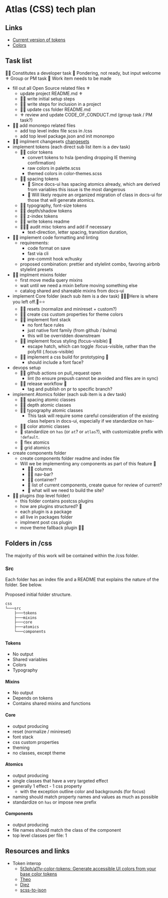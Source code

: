 # Atlas (CSS) tech plan

## Links

- [Current version of tokens](https://www.figma.com/proto/03HGueCJEx4tyZd3Rhfw5B/DevRel-Design-System?node-id=268%3A343&viewport=1143%2C-507%2C0.08135364204645157&scaling=scale-down-width)
- [Colors](https://www.figma.com/file/6ZQIcp2AS8022uU96v0xx4/ATLAS---COLOR?node-id=0%3A1)

## Task list

👨‍💻 Constitutes a developer task
💭 Pondering, not ready, but input welcome
⚜ Group or PM task
🌌 Work item needs to be made

- fill out all Open Source related files ⚜
  - update project README.md ⚜
  - 👨‍💻 write initial setup steps
  - 👨‍💻 write steps for inclusion in a project
  - 👨‍💻 update css folder README.md
  - ⚜ review and update CODE_OF_CONDUCT.md (group task / PM task?)
- 👨‍💻 add monorepo related files
  - add top level index file scss in /css
  - add top level package.json and init monorepo
- 👨‍💻 implment changesets [changesets](https://github.com/atlassian/changesets)
- implement tokens (each direct sub list item is a dev task)
  - 👨‍💻 color tokens
    - convert tokens to hsla (pending dropping IE theming confirmation)
    - raw colors in palette.scss
    - themed colors in color-themes.scss
  - 👨‍💻 spacing tokens
    - 💭 Since docs-ui has spacing atomics already, which are derived from variables this issue is the most dangerous
    - 💭 Will likely require an organized migration of class in docs-ui for those that will generate atomics.
  - 👨‍💻 typography, font-size tokens
  - 👨‍💻 depth/shadow tokens
  - 👨‍💻 z-index tokens
  - 👨‍💻 write tokens readme
  - 👨‍💻🌌 audit misc tokens and add if necessary
    - text-direction, letter spacing, transition duration,
- 👨‍💻 implement code formatting and linting
  - requirements:
    - code format on save
    - fast via cli
    - pre-commit hook w/husky
  - proposed combination: prettier and stylelint combo, favoring airbnb stylelint presets
- 👨‍💻 implment mixins folder
  - first move media query mixins
  - wait until we need a mixin before moving something else
  - catalog shared and shareable mixins from docs-ui
- implement Core folder (each sub item is a dev task) 🌟🌟🌟Here is where you left off.🌟⭐⭐
  - 👨‍💻 resets (normalize and minireset + custom?)
  - 👨‍💻 create css custom properties for theme colors
  - 👨‍💻 implement font stack
    - no font face rules
    - just native font family (from github / bulma)
    - this will be overridden downstream
  - 👨‍💻 implement focus styling (focus-visible) 💭
    - escape hatch, which can toggle :focus-visible, rather than the polyfill (.focus-visible)
  - 👨‍💻 implement a css build for prototyping 💭
    - should include a font face?
- devops setup
  - 👨‍💻 github actions on pull_request open
    - lint (to ensure prepush cannot be avoided and files are in sync)
  - 👨‍💻 release workflow 💭
    - tag and publish on pr to specific branch?
- implement Atomics folder (each sub item is a dev task)
  - 👨‍💻 spacing atomic classes
  - 👨‍💻 depth atomic classes
  - 👨‍💻 typography atomic classes
    - This task will require some careful consideration of the existing class helpers in docs-ui, especially if we standardize on has-
  - 👨‍💻 color atomic classes
  - 💭 standardize on `has` (or `at`? or `atlas`?), with customizable prefix with `!default`.
  - 💭 flex atomics
  - 💭 grid atomics
- create components folder
  - create components folder readme and index file
  - Will we be implementing any components as part of this feature 💭
    - 👨‍💻 columns
    - 👨‍💻 nav-bar?
    - 👨‍💻 container?
    - 💭 list of current components, create queue for review of current?
    - 💭 what will we need to build the site?
- 👨‍💻 plugins (top level folder)
  - this folder contains postcss plugins
  - how are plugins structured? 💭
  - each plugin is a package
  - all live in packages folder
  - implment post css plugin
  - move theme fallback plugin 👨‍💻

## Folders in /css

The majority of this work will be contained within the /css folder.

### Src

Each folder has an index file and a README that explains the nature of the folder. See below.

Proposed initial folder structure.

```txt
css
└───src
    ├───tokens
    ├───mixins
    ├───core
    ├───atomics
    └───components
```

#### Tokens

- No output
- Shared variables
- Colors
- Typography

#### Mixins

- No output
- Depends on tokens
- Contains shared mixins and functions

#### Core

- output producing
- reset (normalize / minireset)
- font stack
- css custom properties
- theming
- no classes, except theme

#### Atomics

- output producing
- single classes that have a very targeted effect
- generally 1 effect - 1 css property
  - with the exception outline color and backgrounds (for focus)
- naming should match property names and values as much as possible
- standardize on `has` or impose new prefix

#### Components

- output producing
- file names should match the class of the component
- top level classes per file: 1

## Resources and links

- Token interop
  - [5t3ph/a11y-color-tokens: Generate accessible UI colors from your base color tokens](https://github.com/5t3ph/a11y-color-tokens)
  - [Theo](https://github.com/salesforce-ux/theo)
  - [Diez](https://github.com/diez/diez)
  - [scss-to-json](https://www.npmjs.com/package/scss-to-json)
